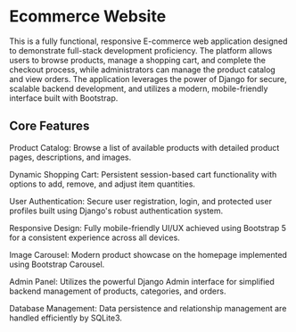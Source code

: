 # Ecommerce Website
This is a fully functional, responsive E-commerce web application designed to demonstrate full-stack development proficiency. 
The platform allows users to browse products, manage a shopping cart, and complete the checkout process, while administrators can manage the product catalog and view orders.
​The application leverages the power of Django for secure, scalable backend development, and utilizes a modern, mobile-friendly interface built with Bootstrap.
## Core Features

​Product Catalog: Browse a list of available products with detailed product pages, descriptions, and images.

​Dynamic Shopping Cart: Persistent session-based cart functionality with options to add, remove, and adjust item quantities.

​User Authentication: Secure user registration, login, and protected user profiles built using Django's robust authentication system.

​Responsive Design: Fully mobile-friendly UI/UX achieved using Bootstrap 5 for a consistent experience across all devices.

​Image Carousel: Modern product showcase on the homepage implemented using Bootstrap Carousel.

​Admin Panel: Utilizes the powerful Django Admin interface for simplified backend management of products, categories, and orders.

​Database Management: Data persistence and relationship management are handled efficiently by SQLite3.
